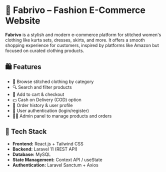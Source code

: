 # 👗 Fabrivo – Fashion E-Commerce Website

**Fabrivo** is a stylish and modern e-commerce platform for stitched women's clothing like kurta sets, dresses, skirts, and more. It offers a smooth shopping experience for customers, inspired by platforms like Amazon but focused on curated clothing products.

## 🛍️ Features

- 🧥 Browse stitched clothing by category
- 🔍 Search and filter products
- 🛒 Add to cart & checkout
- 💵 Cash on Delivery (COD) option
- 🧾 Order history & user profile
- 🔐 User authentication (login/register)
- 🧑‍💼 Admin panel to manage products and orders

## 🧰 Tech Stack

- **Frontend:** React.js + Tailwind CSS
- **Backend:** Laravel 11 (REST API)
- **Database:** MySQL
- **State Management:** Context API / useState
- **Authentication:** Laravel Sanctum + Axios

